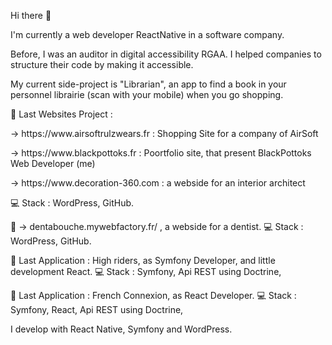 Hi there 👋

I'm currently a web developer ReactNative in a software company.

Before, I was an auditor in digital accessibility RGAA.
I helped companies to structure their code by making it accessible.

My current side-project is "Librarian", an app to find a book in your personnel librairie (scan with your mobile) when you go shopping.

<p>📌 Last Websites Project : 
  <p>-> https://www.airsoftrulzwears.fr : Shopping Site for a company of AirSoft</p>
  <p>-> https://www.blackpottoks.fr : Poortfolio site, that present BlackPottoks Web Developer (me)</p>
  <p>-> https://www.decoration-360.com : a webside for an interior architect</p>
💻 Stack : WordPress, GitHub.</p>
<p>📌 
  -> dentabouche.mywebfactory.fr/ , a webside for a dentist.
💻 Stack : WordPress, GitHub.</p>
<p>📌 Last Application : High riders, as Symfony Developer, and little development React.
💻 Stack : Symfony, Api REST using Doctrine, </p>
<p>📌 Last Application : French Connexion, as React Developer.
💻 Stack : Symfony, React, Api REST using Doctrine, </p>

I develop with React Native, Symfony and WordPress.


